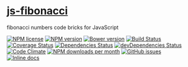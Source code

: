 [js-fibonacci](http://aureooms.github.io/js-fibonacci)
==

fibonacci numbers code bricks for JavaScript

[![NPM license](https://img.shields.io/npm/l/@aureooms/js-fibonacci.svg?style=flat)](https://raw.githubusercontent.com/aureooms/js-fibonacci/master/LICENSE)
[![NPM version](https://img.shields.io/npm/v/@aureooms/js-fibonacci.svg?style=flat)](https://www.npmjs.org/package/@aureooms/js-fibonacci)
[![Bower version](https://img.shields.io/bower/v/@aureooms/js-fibonacci.svg?style=flat)](http://bower.io/search/?q=@aureooms/js-fibonacci)
[![Build Status](https://img.shields.io/travis/aureooms/js-fibonacci.svg?style=flat)](https://travis-ci.org/aureooms/js-fibonacci)
[![Coverage Status](https://img.shields.io/coveralls/aureooms/js-fibonacci.svg?style=flat)](https://coveralls.io/r/aureooms/js-fibonacci)
[![Dependencies Status](https://img.shields.io/david/aureooms/js-fibonacci.svg?style=flat)](https://david-dm.org/aureooms/js-fibonacci#info=dependencies)
[![devDependencies Status](https://img.shields.io/david/dev/aureooms/js-fibonacci.svg?style=flat)](https://david-dm.org/aureooms/js-fibonacci#info=devDependencies)
[![Code Climate](https://img.shields.io/codeclimate/github/aureooms/js-fibonacci.svg?style=flat)](https://codeclimate.com/github/aureooms/js-fibonacci)
[![NPM downloads per month](https://img.shields.io/npm/dm/@aureooms/js-fibonacci.svg?style=flat)](https://www.npmjs.org/package/@aureooms/js-fibonacci)
[![GitHub issues](https://img.shields.io/github/issues/aureooms/js-fibonacci.svg?style=flat)](https://github.com/aureooms/js-fibonacci/issues)
[![Inline docs](http://inch-ci.org/github/aureooms/js-fibonacci.svg?branch=master&style=shields)](http://inch-ci.org/github/aureooms/js-fibonacci)
